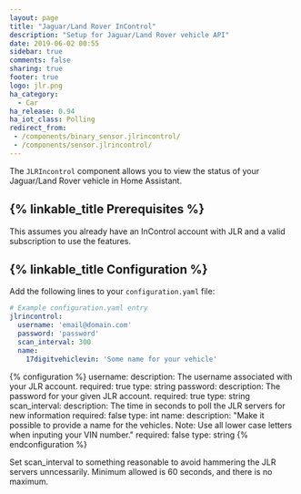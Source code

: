 ```yaml
---
layout: page
title: "Jaguar/Land Rover InControl"
description: "Setup for Jaguar/Land Rover vehicle API"
date: 2019-06-02 00:55
sidebar: true
comments: false
sharing: true
footer: true
logo: jlr.png
ha_category:
  - Car
ha_release: 0.94
ha_iot_class: Polling
redirect_from:
 - /components/binary_sensor.jlrincontrol/
 - /components/sensor.jlrincontrol/
---
```


The `JLRIncontrol` component allows you to view the status of your Jaguar/Land Rover vehicle in Home Assistant.

## {% linkable_title Prerequisites %}

This assumes you already have an InControl account with JLR and a valid subscription to use the features.

## {% linkable_title Configuration %}

Add the following lines to your `configuration.yaml` file:

```yaml
# Example configuration.yaml entry
jlrincontrol:
  username: 'email@domain.com'
  password: 'password'
  scan_interval: 300
  name:
    17digitvehiclevin: 'Some name for your vehicle'
```
{% configuration %}
username:
  description: The username associated with your JLR account.
  required: true
  type: string
password:
  description: The password for your given JLR account.
  required: true
  type: string
scan_interval:
  description: The time in seconds to poll the JLR servers for new information
  required: false
  type: int
name:
  description: "Make it possible to provide a name for the vehicles. Note: Use all lower case letters when inputing your VIN number."
  required: false
  type: string
{% endconfiguration %}
<p class='note warning'>
  Set scan_interval to something reasonable to avoid hammering the JLR servers unncessarily. Minimum allowed is 60 seconds, and there is no maximum.
</p>